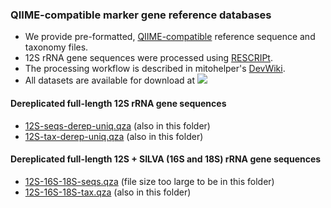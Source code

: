 ### QIIME-compatible marker gene reference databases
- We provide pre-formatted, [QIIME-compatible](https://docs.qiime2.org/2022.11/data-resources/) reference sequence and taxonomy files. 
- 12S rRNA gene sequences were processed using [RESCRIPt](https://github.com/bokulich-lab/RESCRIPt). 
- The processing workflow is described in mitohelper's [DevWiki](https://github.com/aomlomics/mitohelper/wiki/9.-Creating-QIIME-compatible-reference-databases).
- All datasets are available for download at [<img src=https://zenodo.org/badge/DOI/10.5281/zenodo.7671999.svg>](https://doi.org/10.5281/zenodo.7671999)

#### Dereplicated full-length 12S rRNA gene sequences
- [12S-seqs-derep-uniq.qza](https://doi.org/10.5281/zenodo.7671999) (also in this folder)
- [12S-tax-derep-uniq.qza](https://doi.org/10.5281/zenodo.7671999) (also in this folder)

#### Dereplicated full-length 12S + SILVA (16S and 18S) rRNA gene sequences
- [12S-16S-18S-seqs.qza](https://doi.org/10.5281/zenodo.7671999) (file size too large to be in this folder)
- [12S-16S-18S-tax.qza](https://doi.org/10.5281/zenodo.7671999) (also in this folder)
